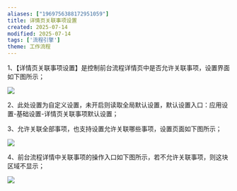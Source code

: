 ```yaml
---
aliases: ["1969756388172951059"]
title: 详情页关联事项设置
created: 2025-07-14
modified: 2025-07-14
tags: ['流程引擎']
theme: 工作流程
---
```


1、【详情页关联事项设置】是控制前台流程详情页中是否允许关联事项，设置界面如下图所示；

![](2c72e99259738288fb7df4b00454dee8.jpg)

2、此处设置为自定义设置，未开启则读取全局默认设置，默认设置入口：应用设置-基础设置-详情页关联事项默认设置；

3、允许关联全部事项，也支持设置允许关联哪些事项，设置页面如下图所示；

![](61bdb687ccf5635cd570ce8c79e2b81a.jpg)

4、前台流程详情中关联事项的操作入口如下图所示，若不允许关联事项，则这块区域不显示；

![](00aa271802322b5024f855143f9ad6b2.jpg)